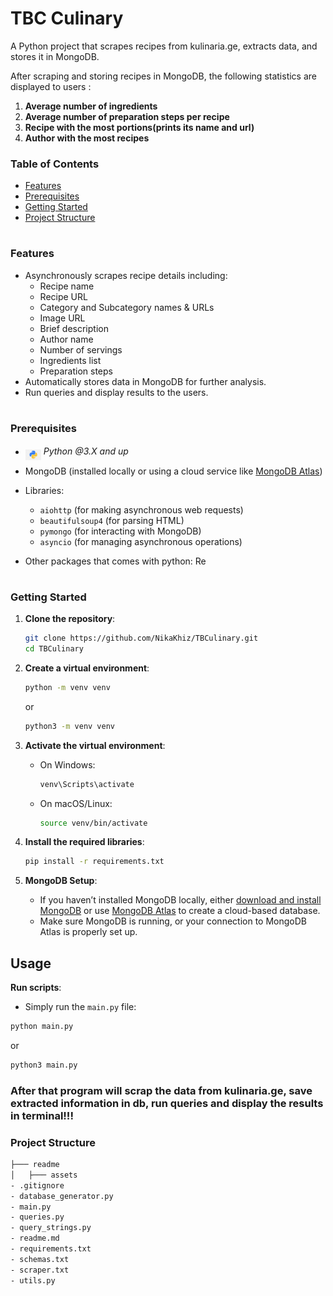 # TBC Culinary

<p>A Python project that scrapes recipes from kulinaria.ge, extracts data, and stores it in MongoDB.</p>
<p>After scraping and storing recipes in MongoDB, the following statistics are displayed to users :</p>

1. **Average number of ingredients**
2. **Average number of preparation steps per recipe**
3. **Recipe with the most portions(prints its name and url)**
4. **Author with the most recipes**


### Table of Contents

- [Features](#features)
- [Prerequisites](#prerequisites)
- [Getting Started](#getting-started)
- [Project Structure](#project-structure)

#

### Features

- Asynchronously scrapes recipe details including:
  - Recipe name
  - Recipe URL
  - Category and Subcategory names & URLs
  - Image URL
  - Brief description
  - Author name
  - Number of servings
  - Ingredients list
  - Preparation steps
- Automatically stores data in MongoDB for further analysis.
- Run queries and display results to the users.

#

### Prerequisites

- <img src="readme/assets/python.png" width="25" style="position: relative; top: 8px" /> _Python @3.X and up_

- MongoDB (installed locally or using a cloud service like [MongoDB Atlas](https://www.mongodb.com/cloud/atlas))

- Libraries:
  - `aiohttp` (for making asynchronous web requests)
  - `beautifulsoup4` (for parsing HTML)
  - `pymongo` (for interacting with MongoDB)
  - `asyncio` (for managing asynchronous operations)

- Other packages that comes with python: Re


#

### Getting Started

1. **Clone the repository**:
    ```bash
    git clone https://github.com/NikaKhiz/TBCulinary.git
    cd TBCulinary
    ```

2. **Create a virtual environment**:
    ```bash
    python -m venv venv
    ```
    or

    ```bash
    python3 -m venv venv
    ```

3. **Activate the virtual environment**:
    - On Windows:
      ```bash
      venv\Scripts\activate
      ```
    - On macOS/Linux:
      ```bash
      source venv/bin/activate
      ```

4. **Install the required libraries**:
    ```bash
    pip install -r requirements.txt
    ```

5. **MongoDB Setup**:
    - If you haven’t installed MongoDB locally, either [download and install MongoDB](https://www.mongodb.com/try/download/community) or use [MongoDB Atlas](https://www.mongodb.com/cloud/atlas) to create a cloud-based database.
    - Make sure MongoDB is running, or your connection to MongoDB Atlas is properly set up.


## Usage

**Run scripts**:
  - Simply run the `main.py` file:

  ```bash
  python main.py
  ```
  or

  ```bash
  python3 main.py
  ```

### After that program will scrap the data from kulinaria.ge, save extracted information in db, run queries and display the results in terminal!!!


### Project Structure

```bash
├─── readme
│   ├─── assets
- .gitignore
- database_generator.py
- main.py
- queries.py
- query_strings.py
- readme.md
- requirements.txt
- schemas.txt
- scraper.txt
- utils.py
```